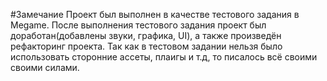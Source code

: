 #Замечание
Проект был выполнен в качестве тестового задания в Megame. После выполнения тестового задания проект был доработан(добавлены звуки, графика, UI), а также произведён рефакторинг проекта. Так как в тестовом задании нельзя было использовать сторонние ассеты, плаигы и т.д, то писалось всё своими своими силами.
#

